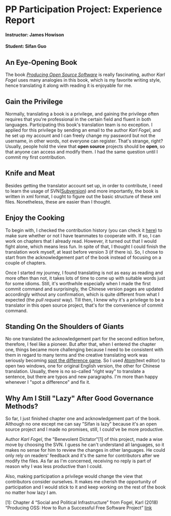 # PP Participation Project: Experience Report
#### Instructor: James Howison
#### Student: Sifan Guo

## An Eye-Opening Book
The book [_Producing Open Source Software_](https://producingoss.com/) is really fascinating, author _Karl Fogel_ uses many analogies in this book, which is my favorite writing style, hence translating it along with reading it is enjoyable for me.

## Gain the Privilege
Normally, translating a book is a privilege, and gaining the privilege often requires that you're professional in the certain field and fluent in both languages. Participating this book's translation team is no exception. I applied for this privilege by sending an email to the author _Karl Fogel_, and he set up my account and I can freely change my password but not the username, in other words, not everyone can register. That's strange, right? Usually, people hold the view that **open source** projects should be **open**, so that anyone can access and modify them. I had the same question until I commit my first contribution.

## Knife and Meat
Besides getting the translator account set up, in order to contribute, I need to learn the usage of SVN([Subversion](http://subversion.apache.org)) and more importantly, the book is written in xml format, I ought to figure out the basic structure of these xml files. Nonetheless, these are easier than I thought.

## Enjoy the Cooking
To begin with, I checked the contribution history (you can check it [here](http://viewvc.red-bean.com/producingoss/trunk/?view=log)) to make sure whether or not I have teammates to cooperate with. If so, I can work on chapters that I already read. However, it turned out that I would fight alone, which means less fun. In spite of that, I thought I could finish the translation work myself, at least before version 3 (if there is). So, I chose to start from the acknowledgement part of the book instead of focusing on a couple of chapters.

Once I started my journey, I found translating is not as easy as reading and more often than not, it takes lots of time to come up with suitable words just for some idioms. Still, it's worthwhile especially when I made the first commit command and surprisingly, the Chinese version pages are updated accordingly without any confirmation, which is quite different from what I expected (the _pull request_ way). Till then, I knew why it's a privilege to be a translator in this open source project, that's for the convenience of commit command.

## Standing On the Shoulders of Giants
No one translated the acknowledgement part for the second edition before, therefore, I feel like a pioneer. But after that, when I entered the chapter one, things became more challenging because I need to be consistent with them in regard to many terms and the creative translating work was seriously becoming [spot the difference game](https://en.wikipedia.org/wiki/Spot_the_difference). So I used [Atom](https://en.wikipedia.org/wiki/Atom_(text_editor))(text editor) to open two windows, one for original English version, the other for Chinese translation. Usually, there is no so-called "right way" to translate a sentence, but there are typos and new paragraphs. I'm more than happy whenever I "spot a difference" and fix it.

## Why Am I Still "Lazy" After Good Governance Methods?
So far, I just finished chapter one and acknowledgement part of the book. Although no one except me can say "Sifan is lazy" because it's an open source project and I made no promises, still, I could've be more productive.

Author _Karl Fogel_, the "Benevolent Dictator"[1] of this project, made a wise move by choosing the SVN. I guess he can't understand all languages, so it makes no sense for him to review the changes in other languages. He could only rely on readers' feedback and it's the same for contributors after we modify the files. As far as I'm concerned, receiving no reply is part of reason why I was less productive than I could.

Also, making participation a privilege would change the view that contributors consider ourselves. It makes me cherish the opportunity of participation and I would stick to it and keep working on the rest of the book no matter how lazy I am.







[1]:  Chapter 4 “Social and Political Infrastructure” from Fogel, Karl (2018) “Producing OSS: How to Run a Successful Free Software Project” [link](https://producingoss.com/en/social-infrastructure.html)
